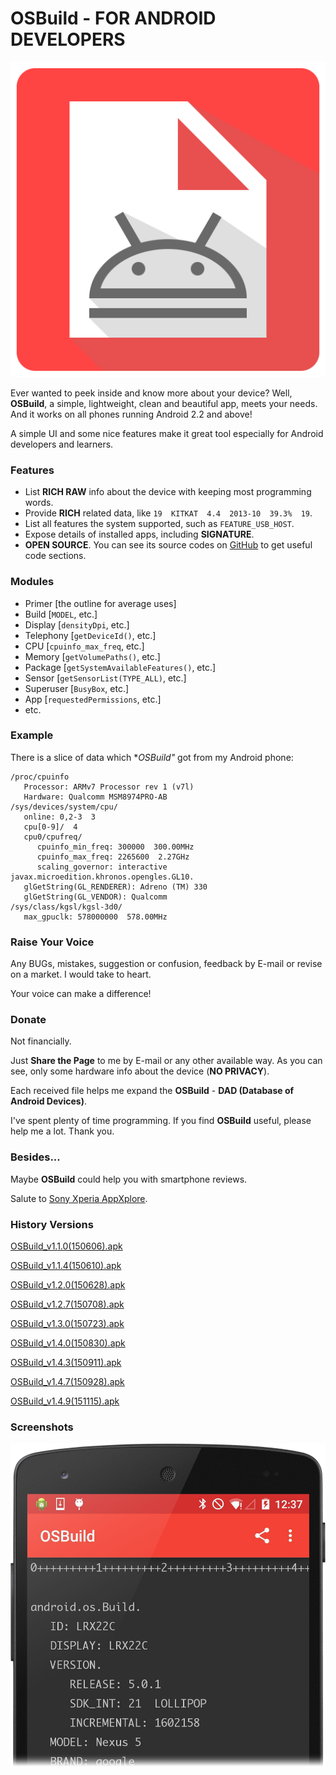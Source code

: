 # OSBuild - FOR ANDROID DEVELOPERS

![icon.png](/Other/icon.png)

Ever wanted to peek inside and know more about your device? Well, **OSBuild**, a simple, lightweight, clean and beautiful app, meets your needs. And it works on all phones running Android 2.2 and above!

A simple UI and some nice features make it great tool especially for Android developers and learners.

### Features
* List **RICH RAW** info about the device with keeping most programming words.
* Provide **RICH** related data, like `19  KITKAT  4.4  2013-10  39.3%  19`.
* List all features the system supported, such as `FEATURE_USB_HOST`.
* Expose details of installed apps, including **SIGNATURE**.
* **OPEN SOURCE**. You can see its source codes on [GitHub](https://github.com/by-syk/OSBuild) to get useful code sections.

### Modules
* Primer [the outline for average uses]
* Build [`MODEL`, etc.]
* Display [`densityDpi`, etc.]
* Telephony [`getDeviceId()`, etc.]
* CPU [`cpuinfo_max_freq`, etc.]
* Memory [`getVolumePaths()`, etc.]
* Package [`getSystemAvailableFeatures()`, etc.]
* Sensor [`getSensorList(TYPE_ALL)`, etc.]
* Superuser [`BusyBox`, etc.]
* App [`requestedPermissions`, etc.]
* etc.

### Example
There is a slice of data which **OSBuild"* got from my Android phone:
```
/proc/cpuinfo
   Processor: ARMv7 Processor rev 1 (v7l)
   Hardware: Qualcomm MSM8974PRO-AB
/sys/devices/system/cpu/
   online: 0,2-3  3
   cpu[0-9]/  4
   cpu0/cpufreq/
      cpuinfo_min_freq: 300000  300.00MHz
      cpuinfo_max_freq: 2265600  2.27GHz
      scaling_governor: interactive
javax.microedition.khronos.opengles.GL10.
   glGetString(GL_RENDERER): Adreno (TM) 330
   glGetString(GL_VENDOR): Qualcomm
/sys/class/kgsl/kgsl-3d0/
   max_gpuclk: 578000000  578.00MHz
```

### Raise Your Voice
Any BUGs, mistakes, suggestion or confusion, feedback by E-mail or revise on a market. I would take to heart.

Your voice can make a difference!

### Donate
Not financially.

Just **Share the Page** to me by E-mail or any other available way. As you can see, only some hardware info about the device (**NO PRIVACY**).

Each received file helps me expand the **OSBuild** - **DAD (Database of Android Devices)**.

I've spent plenty of time programming. If you find **OSBuild** useful, please help me a lot. Thank you.

### Besides...
Maybe **OSBuild** could help you with smartphone reviews.

Salute to [Sony Xperia AppXplore](http://developer.sonymobile.com/knowledge-base/tools/download-appxplore-and-learn-more-about-your-apps/).

### History Versions
[OSBuild_v1.1.0(150606).apk](/Other/OSBuild_v1.1.0(150606).apk)

[OSBuild_v1.1.4(150610).apk](/Other/OSBuild_v1.1.4(150610).apk)

[OSBuild_v1.2.0(150628).apk](/Other/OSBuild_v1.2.0(150628).apk)

[OSBuild_v1.2.7(150708).apk](/Other/OSBuild_v1.2.7(150708).apk)

[OSBuild_v1.3.0(150723).apk](/Other/OSBuild_v1.3.0(150723).apk)

[OSBuild_v1.4.0(150830).apk](/Other/OSBuild_v1.4.0(150830).apk)

[OSBuild_v1.4.3(150911).apk](/Other/OSBuild_v1.4.3(150911).apk)

[OSBuild_v1.4.7(150928).apk](/Other/OSBuild_v1.4.7(150928).apk)

[OSBuild_v1.4.9(151115).apk](/Other/OSBuild_v1.4.9(151115).apk)

### Screenshots
![screenshot.png](/Other/screenshot.png)

